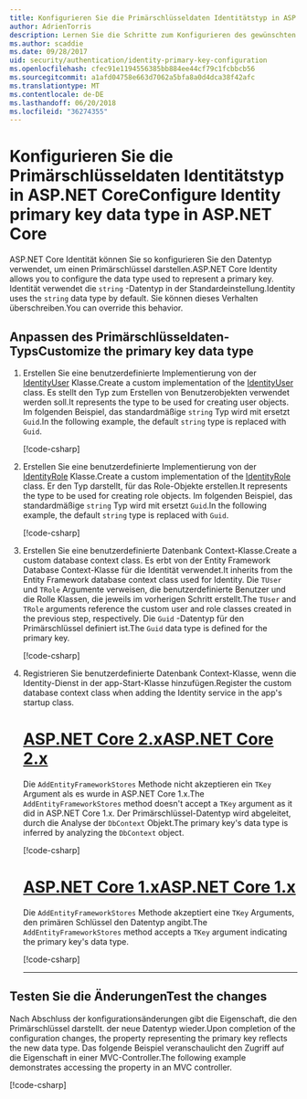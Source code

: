 ```yaml
---
title: Konfigurieren Sie die Primärschlüsseldaten Identitätstyp in ASP.NET Core
author: AdrienTorris
description: Lernen Sie die Schritte zum Konfigurieren des gewünschten Datentyps für den Primärschlüssel ASP.NET Core Identity verwendet.
ms.author: scaddie
ms.date: 09/28/2017
uid: security/authentication/identity-primary-key-configuration
ms.openlocfilehash: cfec91e1194556385bb884ee44cf79c1fcbbcb56
ms.sourcegitcommit: a1afd04758e663d7062a5bfa8a0d4dca38f42afc
ms.translationtype: MT
ms.contentlocale: de-DE
ms.lasthandoff: 06/20/2018
ms.locfileid: "36274355"
---
```

# <a name="configure-identity-primary-key-data-type-in-aspnet-core"></a><span data-ttu-id="c6d57-103">Konfigurieren Sie die Primärschlüsseldaten Identitätstyp in ASP.NET Core</span><span class="sxs-lookup"><span data-stu-id="c6d57-103">Configure Identity primary key data type in ASP.NET Core</span></span>

<span data-ttu-id="c6d57-104">ASP.NET Core Identität können Sie so konfigurieren Sie den Datentyp verwendet, um einen Primärschlüssel darstellen.</span><span class="sxs-lookup"><span data-stu-id="c6d57-104">ASP.NET Core Identity allows you to configure the data type used to represent a primary key.</span></span> <span data-ttu-id="c6d57-105">Identität verwendet die `string` -Datentyp in der Standardeinstellung.</span><span class="sxs-lookup"><span data-stu-id="c6d57-105">Identity uses the `string` data type by default.</span></span> <span data-ttu-id="c6d57-106">Sie können dieses Verhalten überschreiben.</span><span class="sxs-lookup"><span data-stu-id="c6d57-106">You can override this behavior.</span></span>

## <a name="customize-the-primary-key-data-type"></a><span data-ttu-id="c6d57-107">Anpassen des Primärschlüsseldaten-Typs</span><span class="sxs-lookup"><span data-stu-id="c6d57-107">Customize the primary key data type</span></span>

1. <span data-ttu-id="c6d57-108">Erstellen Sie eine benutzerdefinierte Implementierung von der [IdentityUser](/dotnet/api/microsoft.aspnetcore.identity.entityframeworkcore.identityuser-1) Klasse.</span><span class="sxs-lookup"><span data-stu-id="c6d57-108">Create a custom implementation of the [IdentityUser](/dotnet/api/microsoft.aspnetcore.identity.entityframeworkcore.identityuser-1) class.</span></span> <span data-ttu-id="c6d57-109">Es stellt den Typ zum Erstellen von Benutzerobjekten verwendet werden soll.</span><span class="sxs-lookup"><span data-stu-id="c6d57-109">It represents the type to be used for creating user objects.</span></span> <span data-ttu-id="c6d57-110">Im folgenden Beispiel, das standardmäßige `string` Typ wird mit ersetzt `Guid`.</span><span class="sxs-lookup"><span data-stu-id="c6d57-110">In the following example, the default `string` type is replaced with `Guid`.</span></span>

    [!code-csharp[](identity/sample/src/ASPNET-IdentityDemo-PrimaryKeysConfig/Models/ApplicationUser.cs?highlight=4&range=7-13)]

2. <span data-ttu-id="c6d57-111">Erstellen Sie eine benutzerdefinierte Implementierung von der [IdentityRole](/dotnet/api/microsoft.aspnetcore.identity.entityframeworkcore.identityrole-1) Klasse.</span><span class="sxs-lookup"><span data-stu-id="c6d57-111">Create a custom implementation of the [IdentityRole](/dotnet/api/microsoft.aspnetcore.identity.entityframeworkcore.identityrole-1) class.</span></span> <span data-ttu-id="c6d57-112">Er den Typ darstellt, für das Role-Objekte erstellen.</span><span class="sxs-lookup"><span data-stu-id="c6d57-112">It represents the type to be used for creating role objects.</span></span> <span data-ttu-id="c6d57-113">Im folgenden Beispiel, das standardmäßige `string` Typ wird mit ersetzt `Guid`.</span><span class="sxs-lookup"><span data-stu-id="c6d57-113">In the following example, the default `string` type is replaced with `Guid`.</span></span>

    [!code-csharp[](identity/sample/src/ASPNET-IdentityDemo-PrimaryKeysConfig/Models/ApplicationRole.cs?highlight=3&range=7-12)]

3. <span data-ttu-id="c6d57-114">Erstellen Sie eine benutzerdefinierte Datenbank Context-Klasse.</span><span class="sxs-lookup"><span data-stu-id="c6d57-114">Create a custom database context class.</span></span> <span data-ttu-id="c6d57-115">Es erbt von der Entity Framework Database Context-Klasse für die Identität verwendet.</span><span class="sxs-lookup"><span data-stu-id="c6d57-115">It inherits from the Entity Framework database context class used for Identity.</span></span> <span data-ttu-id="c6d57-116">Die `TUser` und `TRole` Argumente verweisen, die benutzerdefinierte Benutzer und die Rolle Klassen, die jeweils im vorherigen Schritt erstellt.</span><span class="sxs-lookup"><span data-stu-id="c6d57-116">The `TUser` and `TRole` arguments reference the custom user and role classes created in the previous step, respectively.</span></span> <span data-ttu-id="c6d57-117">Die `Guid` -Datentyp für den Primärschlüssel definiert ist.</span><span class="sxs-lookup"><span data-stu-id="c6d57-117">The `Guid` data type is defined for the primary key.</span></span>

    [!code-csharp[](identity/sample/src/ASPNET-IdentityDemo-PrimaryKeysConfig/Data/ApplicationDbContext.cs?highlight=3&range=9-26)]

4. <span data-ttu-id="c6d57-118">Registrieren Sie benutzerdefinierte Datenbank Context-Klasse, wenn die Identity-Dienst in der app-Start-Klasse hinzufügen.</span><span class="sxs-lookup"><span data-stu-id="c6d57-118">Register the custom database context class when adding the Identity service in the app's startup class.</span></span>

   # <a name="aspnet-core-2xtabaspnetcore2x"></a>[<span data-ttu-id="c6d57-119">ASP.NET Core 2.x</span><span class="sxs-lookup"><span data-stu-id="c6d57-119">ASP.NET Core 2.x</span></span>](#tab/aspnetcore2x/)

   <span data-ttu-id="c6d57-120">Die `AddEntityFrameworkStores` Methode nicht akzeptieren ein `TKey` Argument als es wurde in ASP.NET Core 1.x.</span><span class="sxs-lookup"><span data-stu-id="c6d57-120">The `AddEntityFrameworkStores` method doesn't accept a `TKey` argument as it did in ASP.NET Core 1.x.</span></span> <span data-ttu-id="c6d57-121">Der Primärschlüssel-Datentyp wird abgeleitet, durch die Analyse der `DbContext` Objekt.</span><span class="sxs-lookup"><span data-stu-id="c6d57-121">The primary key's data type is inferred by analyzing the `DbContext` object.</span></span>

   [!code-csharp[](identity/sample/src/ASPNETv2-IdentityDemo-PrimaryKeysConfig/Startup.cs?highlight=6-8&range=25-37)]

   # <a name="aspnet-core-1xtabaspnetcore1x"></a>[<span data-ttu-id="c6d57-122">ASP.NET Core 1.x</span><span class="sxs-lookup"><span data-stu-id="c6d57-122">ASP.NET Core 1.x</span></span>](#tab/aspnetcore1x/)

   <span data-ttu-id="c6d57-123">Die `AddEntityFrameworkStores` Methode akzeptiert eine `TKey` Arguments, den primären Schlüssel den Datentyp angibt.</span><span class="sxs-lookup"><span data-stu-id="c6d57-123">The `AddEntityFrameworkStores` method accepts a `TKey` argument indicating the primary key's data type.</span></span>

   [!code-csharp[](identity/sample/src/ASPNET-IdentityDemo-PrimaryKeysConfig/Startup.cs?highlight=9-11&range=39-55)]

   ---

## <a name="test-the-changes"></a><span data-ttu-id="c6d57-124">Testen Sie die Änderungen</span><span class="sxs-lookup"><span data-stu-id="c6d57-124">Test the changes</span></span>

<span data-ttu-id="c6d57-125">Nach Abschluss der konfigurationsänderungen gibt die Eigenschaft, die den Primärschlüssel darstellt. der neue Datentyp wieder.</span><span class="sxs-lookup"><span data-stu-id="c6d57-125">Upon completion of the configuration changes, the property representing the primary key reflects the new data type.</span></span> <span data-ttu-id="c6d57-126">Das folgende Beispiel veranschaulicht den Zugriff auf die Eigenschaft in einer MVC-Controller.</span><span class="sxs-lookup"><span data-stu-id="c6d57-126">The following example demonstrates accessing the property in an MVC controller.</span></span>

[!code-csharp[](identity/sample/src/ASPNET-IdentityDemo-PrimaryKeysConfig/Controllers/AccountController.cs?name=snippet_GetCurrentUserId&highlight=6)]
